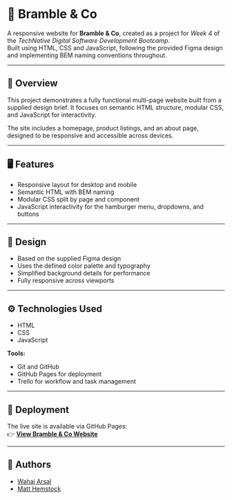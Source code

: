 # 🌿 Bramble & Co

A responsive website for **Bramble & Co**, created as a project for *Week 4* of the *TechNative Digital Software Development Bootcamp.*  
Built using HTML, CSS and JavaScript, following the provided Figma design and implementing BEM naming conventions throughout.

---

## 📝 Overview

This project demonstrates a fully functional multi-page website built from a supplied design brief. It focuses on semantic HTML structure, modular CSS, and JavaScript for interactivity.  

The site includes a homepage, product listings, and an about page, designed to be responsive and accessible across devices.  

---

## 🖥️ Features

- Responsive layout for desktop and mobile  
- Semantic HTML with BEM naming  
- Modular CSS split by page and component  
- JavaScript interactivity for the hamburger menu, dropdowns, and buttons  

---

## 🎨 Design

- Based on the supplied Figma design  
- Uses the defined color palette and typography  
- Simplified background details for performance  
- Fully responsive across viewports  

---

## ⚙️ Technologies Used

- HTML  
- CSS  
- JavaScript  

**Tools:**  
- Git and GitHub  
- GitHub Pages for deployment  
- Trello for workflow and task management  

---

## 🚀 Deployment

The live site is available via GitHub Pages:  
👉 [**View Bramble & Co Website**](https://technative-academy.github.io/brambleandco/)

---

## 🤝 Authors

- [Wahaj Arsal](https://github.com/Wahaj-Arsal)
- [Matt Hemstock](https://github.com/waker-btn)
